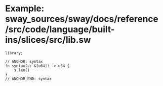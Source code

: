 # Example: sway_sources/sway/docs/reference/src/code/language/built-ins/slices/src/lib.sw

```sway
library;

// ANCHOR: syntax
fn syntax(s: &[u64]) -> u64 {
    s.len()
}
// ANCHOR_END: syntax

```
